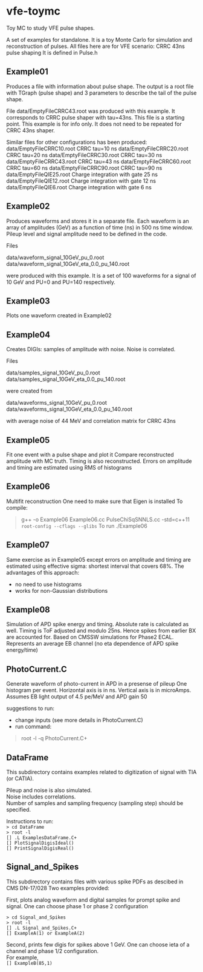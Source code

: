 # vfe-toymc
Toy MC to study VFE pulse shapes.


A set of examples for standalone.
It is a toy Monte Carlo for simulation and reconstruction of pulses.
All files here are for VFE scenario: CRRC 43ns pulse shaping
It is defined in Pulse.h

Example01
---------

Produces a file with information about pulse shape.  The output is a
root file with TGraph (pulse shape) and 3 parameters to describe the
tail of the pulse shape.

File data/EmptyFileCRRC43.root was produced with this example. It
corresponds to CRRC pulse shaper with tau=43ns. This file is a
starting point. This example is for info only. It does not need to be
repeated for CRRC 43ns shaper.

Similar files for other configurations has been produced:
data/EmptyFileCRRC10.root    CRRC tau=10 ns
data/EmptyFileCRRC20.root    CRRC tau=20 ns
data/EmptyFileCRRC30.root    CRRC tau=30 ns
data/EmptyFileCRRC43.root    CRRC tau=43 ns
data/EmptyFileCRRC60.root    CRRC tau=60 ns
data/EmptyFileCRRC90.root    CRRC tau=90 ns
data/EmptyFileQIE25.root    Charge integration with gate 25 ns
data/EmptyFileQIE12.root    Charge integration with gate 12 ns
data/EmptyFileQIE6.root     Charge integration with gate 6 ns



Example02
---------

Produces waveforms and stores it in a separate file. Each waveform is
an array of amplitudes (GeV) as a function of time (ns) in 500 ns time
window. Pileup level and signal amplitude need to be defined in the
code.

Files

data/waveform_signal_10GeV_pu_0.root 
data/waveform_signal_10GeV_eta_0.0_pu_140.root

were produced with this example. It is a set of 100 waveforms for
a signal of 10 GeV and PU=0 and PU=140 respectively.


Example03
---------

Plots one waveform created in Example02


Example04
---------

Creates DIGIs: samples of amplitude with noise.
Noise is correlated.

Files

data/samples_signal_10GeV_pu_0.root 
data/samples_signal_10GeV_eta_0.0_pu_140.root

were created from

data/waveforms_signal_10GeV_pu_0.root 
data/waveforms_signal_10GeV_eta_0.0_pu_140.root

with average noise of 44 MeV and correlation matrix for CRRC 43ns



Example05
---------

Fit one event with a pulse shape and plot it
Compare reconstructed amplitude with MC truth.
Timing is also reconstructed.
Errors on amplitude and timing are estimated using RMS of histograms


Example06
---------

Multifit reconstruction
One need to make sure that Eigen is installed
To compile:
> g++ -o Example06 Example06.cc PulseChiSqSNNLS.cc -std=c++11 `root-config --cflags --glibs`
To run
> ./Example06 


Example07
---------

Same exercise as in Example05 except errors on amplitude and timing
are estimated using effective sigma: shortest interval that covers
68%. The advantages of this approach:
- no need to use histograms
- works for non-Gaussian distributions


Example08
----------

Simulation of APD spike energy and timing. Absolute rate is calculated
as well.  Timing is ToF adjusted and modulo 25ns. Hence spikes from
earlier BX are accounted for.  Based on CMSSW simulations for Phase2
ECAL. Represents an average EB channel (no eta dependence of APD spike
energy/time)


PhotoCurrent.C
---------------

Generate waveform of photo-current in APD in a presense of pileup
One histogram per event.
Horizontal axis is in ns.
Vertical axis is in microAmps.
Assumes EB light output of 4.5 pe/MeV and APD gain 50

suggestions to run:
 - change inputs (see more details in PhotoCurrent.C)
 - run command:
 > root -l -q PhotoCurrent.C+
 
 
DataFrame
------------

This subdirectory contains examples related to digitization of signal with TIA (or CATIA).

Pileup and noise is also simulated.  
Noise includes correlations.  
Number of samples and sampling frequency (sampling step) should be specified.

Instructions to run:  
`> cd DataFrame`  
`> root -l`  
`[] .L ExamplesDataFrame.C+`  
`[] PlotSignalDigisIdeal()`  
`[] PrintSignalDigisReal()`  

 
Signal_and_Spikes
------------

This subdirectory contains files with various spike PDFs as descibed in CMS DN-17/028
Two examples provided:

First, plots analog waveform and digital samples for prompt spike and signal. One can choose phase 1 or phase 2 configuration  

`> cd Signal_and_Spikes`  
`> root -l`  
`[] .L Signal_and_Spikes.C+`  
`[] ExampleA(1) or ExampleA(2)`  

Second, prints few digis for spikes above 1 GeV. One can choose ieta of a channel and phase 1/2 configuration.  
For example,  
`[] ExampleB(85,1)`  
